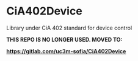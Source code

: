 # CiA402Device
Library under CiA 402 standard for device control


**THIS REPO IS NO LONGER USED. MOVED TO:**

**https://gitlab.com/uc3m-sofia/CiA402Device**
